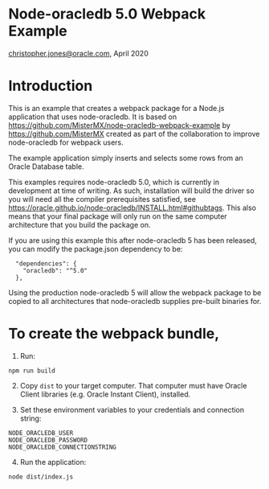 # Node-oracledb 5.0 Webpack Example

christopher.jones@oracle.com, April 2020

# Introduction

This is an example that creates a webpack package for a Node.js application that
uses node-oracledb.  It is based on
https://github.com/MisterMX/node-oracledb-webpack-example by
https://github.com/MisterMX created as part of the collaboration to improve
node-oracledb for webpack users.

The example application simply inserts and selects some rows from an Oracle
Database table.

This examples requires node-oracledb 5.0, which is currently in development at
time of writing.  As such, installation will build the driver so you will need
all the compiler prerequisites satisfied, see
https://oracle.github.io/node-oracledb/INSTALL.html#githubtags.  This also means
that your final package will only run on the same computer architecture that you
build the package on.

If you are using this example this after node-oracledb 5 has been released, you
can modify the package.json dependency to be:

```
  "dependencies": {
    "oracledb": "^5.0"
  },
```

Using the production node-oracledb 5 will allow the webpack package to be copied
to all architectures that node-oracledb supplies pre-built binaries for.

# To create the webpack bundle,

1. Run:

```
npm run build
```

2. Copy `dist` to your target computer.  That computer must have Oracle Client
libraries (e.g. Oracle Instant Client), installed.

3. Set these environment variables to your credentials and connection string:

```
NODE_ORACLEDB_USER
NODE_ORACLEDB_PASSWORD
NODE_ORACLEDB_CONNECTIONSTRING
```

4. Run the application:

```
node dist/index.js
```
